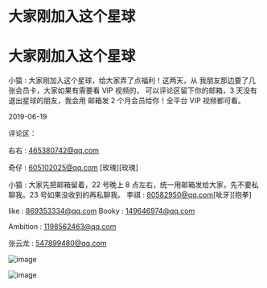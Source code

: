 # 大家刚加入这个星球

# 大家刚加入这个星球

小猿 : 大家刚加入这个星球，给大家弄了点福利！这两天，从 我朋友那边要了几张会员卡，大家如果有需要看 VIP 视频的， 可以评论区留下你的邮箱，3 天没有退出星球的朋友，我会用 邮箱发 2 个月会员给你！全平台 VIP 视频都可看。

2019-06-19

评论区：

右右 : 465380742@qq.com

奇仔 : 605102025@qq.com [玫瑰][玫瑰]

小猿 : 大家先把邮箱留着，22 号晚上 8 点左右，统一用邮箱发给大家，先不要私聊我。23 号如果没收到的再私聊我。 李祺 : 80582950@qq.com[呲牙][抱拳]

like : 869353334@qq.com Booky : 149646974@qq.com

Ambition : 1198562463@qq.com

张云龙 : 547899480@qq.com

![image](img/Image_013.png)

![image](img/Image_014.png)